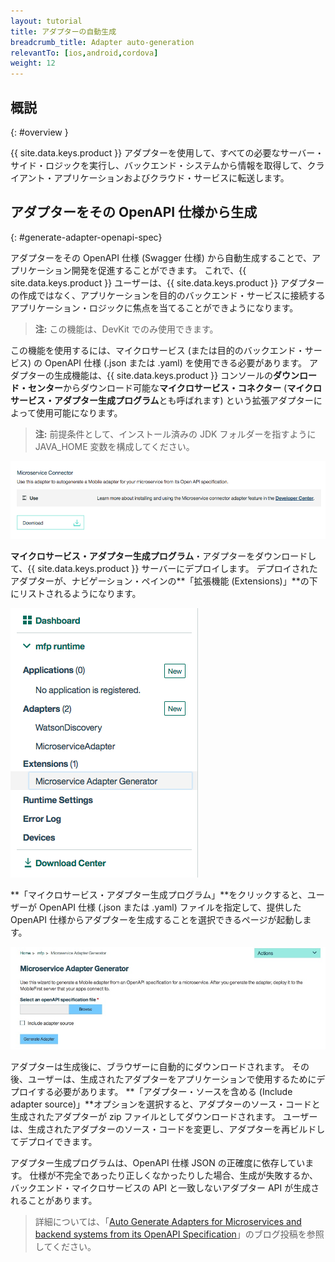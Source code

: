 ```yaml
---
layout: tutorial
title: アダプターの自動生成
breadcrumb_title: Adapter auto-generation
relevantTo: [ios,android,cordova]
weight: 12
---
```

<!-- NLS_CHARSET=UTF-8 -->
## 概説
{: #overview }

{{ site.data.keys.product }} アダプターを使用して、すべての必要なサーバー・サイド・ロジックを実行し、バックエンド・システムから情報を取得して、クライアント・アプリケーションおよびクラウド・サービスに転送します。

##  アダプターをその OpenAPI 仕様から生成
{: #generate-adapter-openapi-spec}

アダプターをその OpenAPI 仕様 (Swagger 仕様) から自動生成することで、アプリケーション開発を促進することができます。 これで、{{ site.data.keys.product }} ユーザーは、{{ site.data.keys.product }} アダプターの作成ではなく、アプリケーションを目的のバックエンド・サービスに接続するアプリケーション・ロジックに焦点を当てることができようになります。

>**注:** この機能は、DevKit でのみ使用できます。

この機能を使用するには、マイクロサービス (または目的のバックエンド・サービス) の OpenAPI 仕様 (.json または .yaml) を使用できる必要があります。 アダプターの生成機能は、{{ site.data.keys.product }} コンソールの**ダウンロード・センター**からダウンロード可能な**マイクロサービス・コネクター** (**マイクロサービス・アダプター生成プログラム**とも呼ばれます) という拡張アダプターによって使用可能になります。

>**注:** 前提条件として、インストール済みの JDK フォルダーを指すように JAVA_HOME 変数を構成してください。


  ![ダウンロード・センターでのアダプター生成プログラムのイメージ](./AdapterGen_DownloadCenter.png)


**マイクロサービス・アダプター生成プログラム**・アダプターをダウンロードして、{{ site.data.keys.product }} サーバーにデプロイします。 デプロイされたアダプターが、ナビゲーション・ペインの**「拡張機能 (Extensions)」**の下にリストされるようになります。


  ![ナビゲーション・ペインでのアダプター生成プログラムのイメージ](./AdapterGen_naviagtionPane.png)


**「マイクロサービス・アダプター生成プログラム」**をクリックすると、ユーザーが OpenAPI 仕様 (.json または .yaml) ファイルを指定して、提供した OpenAPI 仕様からアダプターを生成することを選択できるページが起動します。

  ![「アダプター生成プログラム (Adapter generator)」ページのイメージ](./AdapterGen_generationPage.png)


アダプターは生成後に、ブラウザーに自動的にダウンロードされます。 その後、ユーザーは、生成されたアダプターをアプリケーションで使用するためにデプロイする必要があります。 **「アダプター・ソースを含める (Include adapter source)」**オプションを選択すると、アダプターのソース・コードと生成されたアダプターが zip ファイルとしてダウンロードされます。 ユーザーは、生成されたアダプターのソース・コードを変更し、アダプターを再ビルドしてデプロイできます。

アダプター生成プログラムは、OpenAPI 仕様 JSON の正確度に依存しています。 仕様が不完全であったり正しくなかったりした場合、生成が失敗するか、バックエンド・マイクロサービスの API と一致しないアダプター API が生成されることがあります。

>詳細については、「[Auto Generate Adapters for Microservices and backend systems from its OpenAPI Specification](https://mobilefirstplatform.ibmcloud.com/blog/2017/08/10/autogenerate-adapter-from-openapi-specification/)」のブログ投稿を参照してください。
